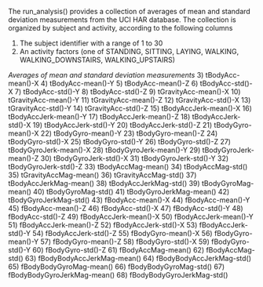 The run_analysis() provides a collection of averages of mean and standard deviation measurements from the UCI HAR database. The collection is organized by subject and activity, according to the following columns

1) The subject identifier with a range of 1 to 30
2) An activity factors (one of STANDING, SITTING, LAYING, WALKING, WALKING_DOWNSTAIRS, WALKING_UPSTAIRS)

*Averages of mean and standard deviation measurements*
3) tBodyAcc-mean()-X
4) tBodyAcc-mean()-Y
5) tBodyAcc-mean()-Z
6) tBodyAcc-std()-X
7) tBodyAcc-std()-Y
8) tBodyAcc-std()-Z
9) tGravityAcc-mean()-X
10) tGravityAcc-mean()-Y
11) tGravityAcc-mean()-Z
12) tGravityAcc-std()-X
13) tGravityAcc-std()-Y
14) tGravityAcc-std()-Z
15) tBodyAccJerk-mean()-X
16) tBodyAccJerk-mean()-Y
17) tBodyAccJerk-mean()-Z
18) tBodyAccJerk-std()-X
19) tBodyAccJerk-std()-Y
20) tBodyAccJerk-std()-Z
21) tBodyGyro-mean()-X
22) tBodyGyro-mean()-Y
23) tBodyGyro-mean()-Z
24) tBodyGyro-std()-X
25) tBodyGyro-std()-Y
26) tBodyGyro-std()-Z
27) tBodyGyroJerk-mean()-X
28) tBodyGyroJerk-mean()-Y
29) tBodyGyroJerk-mean()-Z
30) tBodyGyroJerk-std()-X
31) tBodyGyroJerk-std()-Y
32) tBodyGyroJerk-std()-Z
33) tBodyAccMag-mean()
34) tBodyAccMag-std()
35) tGravityAccMag-mean()
36) tGravityAccMag-std()
37) tBodyAccJerkMag-mean()
38) tBodyAccJerkMag-std()
39) tBodyGyroMag-mean()
40) tBodyGyroMag-std()
41) tBodyGyroJerkMag-mean()
42) tBodyGyroJerkMag-std()
43) fBodyAcc-mean()-X
44) fBodyAcc-mean()-Y
45) fBodyAcc-mean()-Z
46) fBodyAcc-std()-X
47) fBodyAcc-std()-Y
48) fBodyAcc-std()-Z
49) fBodyAccJerk-mean()-X
50) fBodyAccJerk-mean()-Y
51) fBodyAccJerk-mean()-Z
52) fBodyAccJerk-std()-X
53) fBodyAccJerk-std()-Y
54) fBodyAccJerk-std()-Z
55) fBodyGyro-mean()-X
56) fBodyGyro-mean()-Y
57) fBodyGyro-mean()-Z
58) fBodyGyro-std()-X
59) fBodyGyro-std()-Y
60) fBodyGyro-std()-Z
61) fBodyAccMag-mean()
62) fBodyAccMag-std()
63) fBodyBodyAccJerkMag-mean()
64) fBodyBodyAccJerkMag-std()
65) fBodyBodyGyroMag-mean()
66) fBodyBodyGyroMag-std()
67) fBodyBodyGyroJerkMag-mean()
68) fBodyBodyGyroJerkMag-std()
